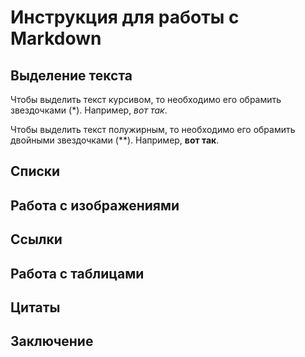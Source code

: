# Инструкция для работы с Markdown

## Выделение текста

Чтобы выделить текст курсивом, то необходимо его обрамить звездочками (*). Например, *вот так*.

Чтобы выделить текст полужирным, то необходимо его обрамить двойными звездочками (**). Например, **вот так**.

## Списки

## Работа с изображениями

## Ссылки

## Работа с таблицами

## Цитаты

## Заключение